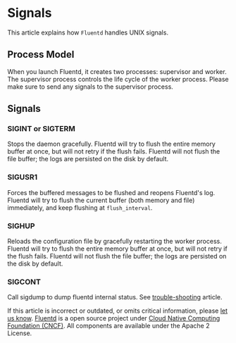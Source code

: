 # Signals

This article explains how `Fluentd` handles UNIX signals.

## Process Model

When you launch Fluentd, it creates two processes: supervisor and worker. The supervisor process controls the life cycle of the worker process. Please make sure to send any signals to the supervisor process.

## Signals

### SIGINT or SIGTERM

Stops the daemon gracefully. Fluentd will try to flush the entire memory buffer at once, but will not retry if the flush fails. Fluentd will not flush the file buffer; the logs are persisted on the disk by default.

### SIGUSR1

Forces the buffered messages to be flushed and reopens Fluentd's log. Fluentd will try to flush the current buffer \(both memory and file\) immediately, and keep flushing at `flush_interval`.

### SIGHUP

Reloads the configuration file by gracefully restarting the worker process. Fluentd will try to flush the entire memory buffer at once, but will not retry if the flush fails. Fluentd will not flush the file buffer; the logs are persisted on the disk by default.

### SIGCONT

Call sigdump to dump fluentd internal status. See [trouble-shooting](trouble-shooting.md#dump-fluentd-internal-information) article.

If this article is incorrect or outdated, or omits critical information, please [let us know](https://github.com/fluent/fluentd-docs-gitbook/issues?state=open). [Fluentd](http://www.fluentd.org/) is a open source project under [Cloud Native Computing Foundation \(CNCF\)](https://cncf.io/). All components are available under the Apache 2 License.

